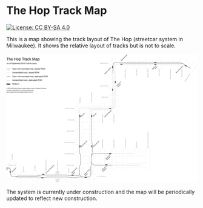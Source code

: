 The Hop Track Map
=================
[![License: CC BY-SA 4.0](https://img.shields.io/badge/License-CC%20BY--SA%204.0-lightgrey.svg)](http://creativecommons.org/licenses/by-sa/4.0/)

This is a map showing the track layout of The Hop (streetcar system in Milwaukee).
It shows the relative layout of tracks but is not to scale.

![The Hop track map](Track_map.png)

The system is currently under construction and the map will be periodically
updated to reflect new construction.
